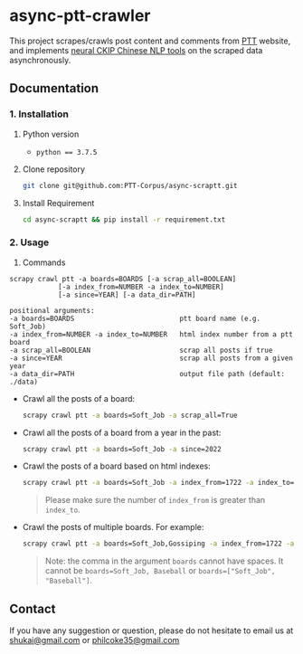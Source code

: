 # **async-ptt-crawler**

This project scrapes/crawls post content and comments from [PTT](https://term.ptt.cc/) website, and implements [neural CKIP Chinese NLP tools](https://github.com/ckiplab/ckip-transformers) on the scraped data asynchronously.

## **Documentation**
### 1. Installation

1. Python version
   * `python == 3.7.5`

2. Clone repository

    ```bash
    git clone git@github.com:PTT-Corpus/async-scraptt.git
    ```

3. Install Requirement
    ```bash
    cd async-scraptt && pip install -r requirement.txt      
    ```

### 2. Usage

1. Commands
```
scrapy crawl ptt -a boards=BOARDS [-a scrap_all=BOOLEAN] 
            [-a index_from=NUMBER -a index_to=NUMBER]   
            [-a since=YEAR] [-a data_dir=PATH]

positional arguments:
-a boards=BOARDS                          ptt board name (e.g. Soft_Job)
-a index_from=NUMBER -a index_to=NUMBER   html index number from a ptt board
-a scrap_all=BOOLEAN                      scrap all posts if true
-a since=YEAR                             scrap all posts from a given year
-a data_dir=PATH                          output file path (default: ./data)
```

* Crawl all the posts of a board:
  ```bash
  scrapy crawl ptt -a boards=Soft_Job -a scrap_all=True
  ```

* Crawl all the posts of a board from a year in the past:
  ```bash
  scrapy crawl ptt -a boards=Soft_Job -a since=2022
  ```

* Crawl the posts of a board based on html indexes:
  ```bash
  scrapy crawl ptt -a boards=Soft_Job -a index_from=1722 -a index_to=1723
  ```

  > Please make sure the number of `index_from` is greater than `index_to`.

* Crawl the posts of multiple boards. For example:
  ```bash
  scrapy crawl ptt -a boards=Soft_Job,Gossiping -a index_from=1722 -a index_to=1723
  ```

  >Note: the comma in the argument `boards` cannot have spaces. It cannot be `boards=Soft_Job, Baseball` or  `boards=["Soft_Job", "Baseball"]`.


## Contact
If you have any suggestion or question, please do not hesitate to email us at  shukai@gmail.com or philcoke35@gmail.com
